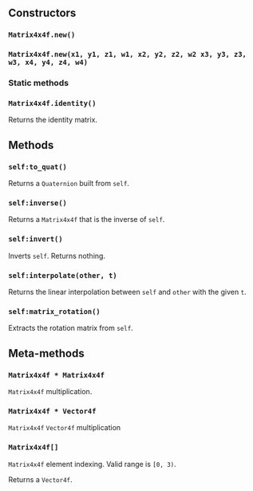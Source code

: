 ## Constructors
### `Matrix4x4f.new()`

### `Matrix4x4f.new(x1, y1, z1, w1, x2, y2, z2, w2 x3, y3, z3, w3, x4, y4, z4, w4)`

### Static methods
### `Matrix4x4f.identity()`
Returns the identity matrix.

## Methods

### `self:to_quat()` 
Returns a `Quaternion` built from `self`.

### `self:inverse()`
Returns a `Matrix4x4f` that is the inverse of `self`.

### `self:invert()`
Inverts `self`. Returns nothing.

### `self:interpolate(other, t)`
Returns the linear interpolation between `self` and `other` with the given `t`.

### `self:matrix_rotation()`
Extracts the rotation matrix from `self`.

## Meta-methods

### `Matrix4x4f * Matrix4x4f`
`Matrix4x4f` multiplication.

### `Matrix4x4f * Vector4f`
`Matrix4x4f` `Vector4f` multiplication

### `Matrix4x4f[]`
`Matrix4x4f` element indexing. Valid range is `[0, 3)`.

Returns a `Vector4f`.
